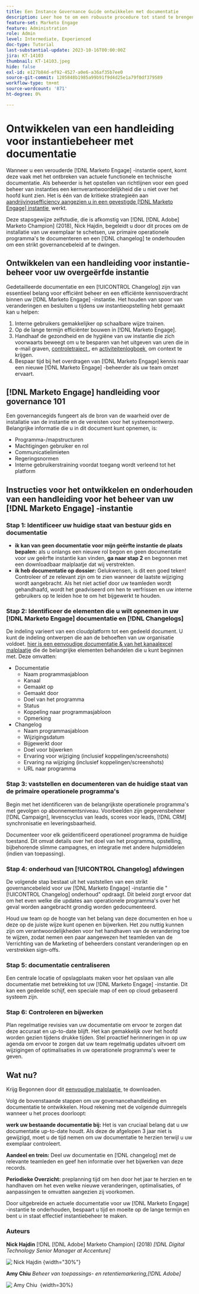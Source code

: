 ```yaml
---
title: Een Instance Governance Guide ontwikkelen met documentatie
description: Leer hoe te om een robuuste procedure tot stand te brengen en te handhaven documentatie en het wijzigen voor uw  [!DNL Marketo Engage]  instantie.
feature-set: Marketo Engage
feature: Administration
role: Admin
level: Intermediate, Experienced
doc-type: Tutorial
last-substantial-update: 2023-10-16T00:00:00Z
jira: KT-14103
thumbnail: KT-14103.jpeg
hide: false
exl-id: e127b84d-ef92-4527-a0e6-a36af35b7ee0
source-git-commit: 1205848b1985a99b91f9d4d25e1a79f0df379589
workflow-type: tm+mt
source-wordcount: '871'
ht-degree: 0%

---
```


# Ontwikkelen van een handleiding voor instantiebeheer met documentatie

Wanneer u een verouderde [!DNL Marketo Engage] -instantie opent, komt deze vaak met het ontbreken van actuele functionele en technische documentatie. Als beheerder is het opstellen van richtlijnen voor een goed beheer van instanties een kernverantwoordelijkheid die u niet over het hoofd kunt zien. Het is één van de kritieke strategieën aan [&#x200B; aandrijvingsefficiency aangezien u in een gevestigde  [!DNL Marketo Engage]  instantie &#x200B;](https://nation.marketo.com/t5/champion-program-blogs/3-tips-to-increase-your-efficiency-in-an-inherited-instance/ba-p/247582) werkt.

Deze stapsgewijze zelfstudie, die is afkomstig van [!DNL [!DNL Adobe] Marketo Champion] (2018), Nick Hajdin, begeleidt u door dit proces om de installatie van uw exemplaar te schetsen, uw primaire operationele programma&#39;s te documenteren en een [!DNL changelog] te onderhouden om een strikt governancebeleid af te dwingen.

## Ontwikkelen van een handleiding voor instantie-beheer voor uw overgeërfde instantie

Gedetailleerde documentatie en een [!UICONTROL Changelog] zijn van essentieel belang voor efficiënt beheer en een efficiënte kennisoverdracht binnen uw [!DNL Marketo Engage] -instantie. Het houden van spoor van veranderingen en besluiten u tijdens uw instantieopstelling hebt gemaakt kan u helpen:

1. Interne gebruikers gemakkelijker op schaalbare wijze trainen.
2. Op de lange termijn efficiënter bouwen in [!DNL Marketo Engage].
3. Handhaaf de gezondheid en de hygiëne van uw instantie die zich voorwaarts beweegt om u te besparen van het uitgeven van uren die in e-mail graven, [&#x200B; controletraject &#x200B;](https://experienceleague.adobe.com/docs/marketo/using/product-docs/administration/audit-trail/audit-trail-overview.html?lang=nl-NL), en [&#x200B; activiteitenlogboek &#x200B;](https://experienceleague.adobe.com/docs/marketo/using/product-docs/core-marketo-concepts/smart-lists-and-static-lists/managing-people-in-smart-lists/locate-the-activity-log-for-a-person.html?lang=nl-NL) om context te krijgen.
4. Bespaar tijd bij het overdragen van [!DNL Marketo Engage] kennis naar een nieuwe [!DNL Marketo Engage] -beheerder als uw team omzet ervaart.

## [!DNL Marketo Engage] handleiding voor governance 101

Een governancegids fungeert als de bron van de waarheid over de installatie van de instantie en de vereisten voor het systeemontwerp. Belangrijke informatie die u in dit document kunt opnemen, is:

* Programma-/mapstructuren
* Machtigingen gebruiker en rol
* Communicatielimieten
* Regeringsnormen
* Interne gebruikerstraining voordat toegang wordt verleend tot het platform

## Instructies voor het ontwikkelen en onderhouden van een handleiding voor het beheer van uw [!DNL Marketo Engage] -instantie

### Stap 1: Identificeer uw huidige staat van bestuur gids en documentatie

* **ik kan van geen documentatie voor mijn geërfte instantie de plaats bepalen:** als u onlangs een nieuwe rol begon en geen documentatie voor uw geërfte instantie kan vinden, **ga naar stap 2** en begonnen met een downloadbaar malplaatje dat wij verstrekten.
* **ik heb documentatie op dossier:** Gelukwensen, is dit een goed teken! Controleer of ze relevant zijn om te zien wanneer de laatste wijziging wordt aangebracht. Als het niet actief door uw teamleden wordt gehandhaafd, wordt het geadviseerd om hen te verfrissen en uw interne gebruikers op te leiden hoe te om het bijgewerkt te houden.

### Stap 2: Identificeer de elementen die u wilt opnemen in uw [!DNL Marketo Engage] documentatie en [!DNL Changelogs]

De indeling varieert van een cloudplatform tot een gedeeld document. U kunt de indeling ontwerpen die aan de behoeften van uw organisatie voldoet. [&#x200B; hier is een eenvoudige documentatie &amp; van het kanaalexcel malplaatje &#x200B;](/help/marketo-tutorial-inherited-instance/_assets/downloads/Adobe_Marketo_Engage_Inherited_Instance_Documentation-Changlog.xlsx) die de belangrijke elementen behandelen die u kunt beginnen met. Deze omvatten:

* Documentatie
   * Naam programmasjabloon
   * Kanaal
   * Gemaakt op
   * Gemaakt door
   * Doel van het programma
   * Status
   * Koppeling naar programmasjabloon
   * Opmerking
* Changelog
   * Naam programmasjabloon
   * Wijzigingsdatum
   * Bijgewerkt door
   * Doel voor bijwerken
   * Ervaring voor wijziging (inclusief koppelingen/screenshots)
   * Ervaring na wijziging (inclusief koppelingen/screenshots)
   * URL naar programma

### Stap 3: vaststellen en documenteren van de huidige staat van de primaire operationele programma&#39;s

Begin met het identificeren van de belangrijkste operationele programma&#39;s met gevolgen op abonnementsniveau. Voorbeelden zijn gegevensbeheer [!DNL Campaign], levenscyclus van leads, scores voor leads, [!DNL CRM] synchronisatie en leveringsbaarheid.

Documenteer voor elk geïdentificeerd operationeel programma de huidige toestand. Dit omvat details over het doel van het programma, opstelling, bijbehorende slimme campagnes, en integratie met andere hulpmiddelen (indien van toepassing).

### Stap 4: onderhoud van [!UICONTROL Changelog] afdwingen

De volgende stap bestaat uit het vaststellen van een strikt governancebeleid voor uw [!DNL Marketo Engage] -instantie die &quot;[!UICONTROL Changelog] onderhoud&quot; opdraagt. Dit beleid zorgt ervoor dat om het even welke die updates aan operationele programma&#39;s over het geval worden aangebracht grondig worden gedocumenteerd.

Houd uw team op de hoogte van het belang van deze documenten en hoe u deze op de juiste wijze kunt openen en bijwerken. Het zou nuttig kunnen zijn om verantwoordelijkheden voor het handhaven van de verandering toe te wijzen, zodat nemen een paar aangewezen het teamleden van de Verrichting van de Marketing of beheerders constant veranderingen op en verstrekken sign-offs.

### Stap 5: documentatie centraliseren

Een centrale locatie of opslagplaats maken voor het opslaan van alle documentatie met betrekking tot uw [!DNL Marketo Engage] -instantie. Dit kan een gedeelde schijf, een speciale map of een op cloud gebaseerd systeem zijn.

### Stap 6: Controleren en bijwerken

Plan regelmatige revisies van uw documentatie om ervoor te zorgen dat deze accuraat en up-to-date blijft. Het kan gemakkelijk over het hoofd worden gezien tijdens drukke tijden. Stel proactief herinneringen in op uw agenda om ervoor te zorgen dat uw team regelmatig updates uitvoert om wijzigingen of optimalisaties in uw operationele programma&#39;s weer te geven.

## Wat nu?

Krijg Begonnen door dit [&#x200B; eenvoudige malplaatje &#x200B;](/help/marketo-tutorial-inherited-instance/_assets/downloads/Adobe_Marketo_Engage_Inherited_Instance_Documentation-Changlog.xlsx) te downloaden.

Volg de bovenstaande stappen om uw governancehandleiding en documentatie te ontwikkelen. Houd rekening met de volgende duimregels wanneer u het proces doorloopt:

**werk uw bestaande documentatie bij:**
Het is van cruciaal belang dat u uw documentatie up-to-date houdt. Als deze de afgelopen 3 jaar niet is gewijzigd, moet u de tijd nemen om uw documentatie te herzien terwijl u uw exemplaar controleert.

**Aandeel en trein:**
Deel uw documentatie en [!DNL changelog] met de relevante teamleden en geef hen informatie over het bijwerken van deze records.

**Periodieke Overzicht:** preplanning tijd om hen door het jaar te herzien en te handhaven om het even welke nieuwe veranderingen, optimalisaties, of aanpassingen te omvatten aangezien zij voorkomen.

Door uitgebreide en actuele documentatie voor uw [!DNL Marketo Engage] -instantie te onderhouden, bespaart u tijd en moeite op de lange termijn en bent u in staat effectief instantiebeheer te maken.

### Auteurs

**Nick Hajdin**
[!DNL [!DNL Adobe] Marketo Champion] (2018)
*[!DNL Digital Technology Senior Manager at Accenture]*

![&#x200B; Nick Hajdin &#x200B;](/help/marketo-tutorial-inherited-instance/_assets/authors/Customer_Author_Nicholas_Hajdin.png){width="30%"}

**Amy Chiu**
*Beheer van toepassings- en retentiemarkering,[!DNL Adobe]*

![&#x200B; Amy Chiu &#x200B;](/help/marketo-tutorial-inherited-instance/_assets/authors/Adobe_Author_Amy_Chiu.png) {width=30%}
